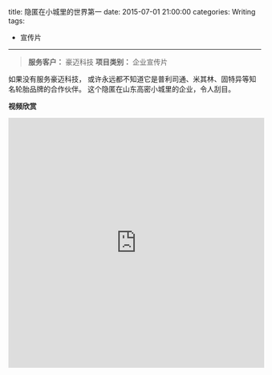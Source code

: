 title: 隐匿在小城里的世界第一
date: 2015-07-01 21:00:00
categories: Writing
tags:
 - 宣传片
---

> __服务客户：__ 豪迈科技
> __项目类别：__ 企业宣传片

如果没有服务豪迈科技，
或许永远都不知道它是普利司通、米其林、固特异等知名轮胎品牌的合作伙伴。
这个隐匿在山东高密小城里的企业，令人刮目。


__视频欣赏__

<iframe height=498 width=510 src="http://player.youku.com/embed/XMTYxNTYzMDYyMA==" frameborder=0 allowfullscreen></iframe>
